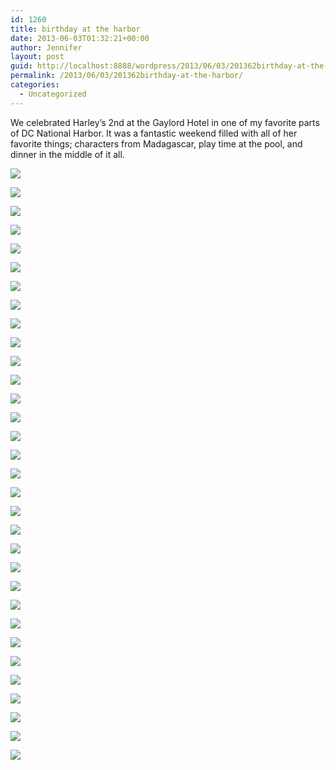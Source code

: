 ```yaml
---
id: 1260
title: birthday at the harbor
date: 2013-06-03T01:32:21+00:00
author: Jennifer
layout: post
guid: http://localhost:8888/wordpress/2013/06/03/201362birthday-at-the-harbor/
permalink: /2013/06/03/201362birthday-at-the-harbor/
categories:
  - Uncategorized
---
```

We celebrated Harley&#8217;s 2nd at the Gaylord Hotel in one of my favorite parts of DC National Harbor. It was a fantastic weekend filled with all of her favorite things; characters from Madagascar, play time at the pool, and dinner in the middle of it all. &nbsp;



<div class="image-gallery-wrapper">
  <p>
    <img src="http://static1.squarespace.com/static/50db6bb3e4b015296cd43789/50dfa5b1e4b0dc6320e0b5ea/51b52e22e4b051b96cec870e/1370828602726/P6020668.JPG" />
  </p>
  
  <p>
    <img src="http://static1.squarespace.com/static/50db6bb3e4b015296cd43789/50dfa5b1e4b0dc6320e0b5ea/51ab9125e4b0c3f4e31af206/1370221786486/2013-06-01+07.16.36.jpg.36.jpg?format=original" />
  </p>
  
  <p>
    <img src="http://static1.squarespace.com/static/50db6bb3e4b015296cd43789/50dfa5b1e4b0dc6320e0b5ea/51adf514e4b0be3c52dbb1eb/1370354964500/images-4.jpeg" />
  </p>
  
  <p>
    <img src="http://static1.squarespace.com/static/50db6bb3e4b015296cd43789/50dfa5b1e4b0dc6320e0b5ea/51ab8dd8e4b04de64ca3aebb/1430547652449/2013-06-01+17.13.32.jpg.32.jpg?format=original" />
  </p>
  
  <p>
    <img src="http://static1.squarespace.com/static/50db6bb3e4b015296cd43789/50dfa5b1e4b0dc6320e0b5ea/51ab8db3e4b03d75a85a4925/1430547643423/2013-06-01+16.19.45.jpg.45.jpg?format=original" />
  </p>
  
  <p>
    <img src="http://static1.squarespace.com/static/50db6bb3e4b015296cd43789/50dfa5b1e4b0dc6320e0b5ea/51ab8eafe4b0c3f4e31aefea/1370219538085/2013-06-01+17.39.28.jpg.28.jpg?format=original" />
  </p>
  
  <p>
    <img src="http://static1.squarespace.com/static/50db6bb3e4b015296cd43789/50dfa5b1e4b0dc6320e0b5ea/51ab8e22e4b086ca8d21b91d/1430547660276/2013-06-01+17.15.42.jpg.42.jpg?format=original" />
  </p>
  
  <p>
    <img src="http://static1.squarespace.com/static/50db6bb3e4b015296cd43789/50dfa5b1e4b0dc6320e0b5ea/51ab8e45e4b0be9ceada9da1/1370394502973/2013-06-01+17.13.43.jpg.43.jpg?format=original" />
  </p>
  
  <p>
    <img src="http://static1.squarespace.com/static/50db6bb3e4b015296cd43789/50dfa5b1e4b0dc6320e0b5ea/51adf531e4b08dbef90aca41/1370354994275/images-8.jpeg" />
  </p>
  
  <p>
    <img src="http://static1.squarespace.com/static/50db6bb3e4b015296cd43789/50dfa5b1e4b0dc6320e0b5ea/51abe7d2e4b05f2b3948ecf1/1430547584022/2013-06-01+17.16.02.jpg.02.jpg?format=original" />
  </p>
  
  <p>
    <img src="http://static1.squarespace.com/static/50db6bb3e4b015296cd43789/50dfa5b1e4b0dc6320e0b5ea/51ab94c9e4b00e0c6e18dfd4/1430547653759/2013-06-01+19.09.56.jpg.56.jpg?format=original" />
  </p>
  
  <p>
    <img src="http://static1.squarespace.com/static/50db6bb3e4b015296cd43789/50dfa5b1e4b0dc6320e0b5ea/51adf520e4b0ee05f17ace8c/1370354977602/images-6.jpeg" />
  </p>
  
  <p>
    <img src="http://static1.squarespace.com/static/50db6bb3e4b015296cd43789/50dfa5b1e4b0dc6320e0b5ea/51ab9001e4b0f5d816d97274/1430547595050/2013-06-01+19.10.03.jpg.03.jpg?format=original" />
  </p>
  
  <p>
    <img src="http://static1.squarespace.com/static/50db6bb3e4b015296cd43789/50dfa5b1e4b0dc6320e0b5ea/51ab8e88e4b0f5d816d96ead/1370199554240/2013-06-01+17.23.18.jpg.18.jpg?format=original" />
  </p>
  
  <p>
    <img src="http://static1.squarespace.com/static/50db6bb3e4b015296cd43789/50dfa5b1e4b0dc6320e0b5ea/51ab8f4ee4b0f587785555e0/1370394949633/2013-06-01+17.41.34.jpg.34.jpg?format=original" />
  </p>
  
  <p>
    <img src="http://static1.squarespace.com/static/50db6bb3e4b015296cd43789/50dfa5b1e4b0dc6320e0b5ea/51ab8f9ce4b0f5d816d97227/1370395215964/2013-06-01+19.02.58.jpg.58.jpg?format=original" />
  </p>
  
  <p>
    <img src="http://static1.squarespace.com/static/50db6bb3e4b015296cd43789/50dfa5b1e4b0dc6320e0b5ea/51ab8fb4e4b0a13442087274/1370395320757/2013-06-01+19.03.01.jpg.01.jpg?format=original" />
  </p>
  
  <p>
    <img src="http://static1.squarespace.com/static/50db6bb3e4b015296cd43789/50dfa5b1e4b0dc6320e0b5ea/51ab9018e4b06ee5f32c7ee9/1430547589474/2013-06-01+19.10.22.jpg.22.jpg?format=original" />
  </p>
  
  <p>
    <img src="http://static1.squarespace.com/static/50db6bb3e4b015296cd43789/50dfa5b1e4b0dc6320e0b5ea/51adf50de4b0eab971c6beeb/1370354958488/images-3.jpeg" />
  </p>
  
  <p>
    <img src="http://static1.squarespace.com/static/50db6bb3e4b015296cd43789/50dfa5b1e4b0dc6320e0b5ea/51ab9073e4b0b1ff3df26532/1370393990665/2013-06-02+09.16.38.jpg.38.jpg?format=original" />
  </p>
  
  <p>
    <img src="http://static1.squarespace.com/static/50db6bb3e4b015296cd43789/50dfa5b1e4b0dc6320e0b5ea/51ab90d2e4b0f5877855592c/1370395605286/2013-06-02+09.32.06.jpg.06.jpg?format=original" />
  </p>
  
  <p>
    <img src="http://static1.squarespace.com/static/50db6bb3e4b015296cd43789/50dfa5b1e4b0dc6320e0b5ea/51ab90bce4b06ee5f32c7f71/1370395772927/2013-06-02+09.27.31.jpg.31.jpg?format=original" />
  </p>
  
  <p>
    <img src="http://static1.squarespace.com/static/50db6bb3e4b015296cd43789/50dfa5b1e4b0dc6320e0b5ea/51ab90e5e4b0be9ceada9f5e/1370198255888/2013-06-02+09.54.52.jpg.52.jpg?format=original" />
  </p>
  
  <p>
    <img src="http://static1.squarespace.com/static/50db6bb3e4b015296cd43789/50dfa5b1e4b0dc6320e0b5ea/51ab9108e4b04c1c5aac1be4/1370198292883/2013-06-02+09.17.05.jpg.05.jpg?format=original" />
  </p>
  
  <p>
    <img src="http://static1.squarespace.com/static/50db6bb3e4b015296cd43789/50dfa5b1e4b0dc6320e0b5ea/51b52de3e4b047630359ec04/1370828266578/P6010631.JPG" />
  </p>
  
  <p>
    <img src="http://static1.squarespace.com/static/50db6bb3e4b015296cd43789/50dfa5b1e4b0dc6320e0b5ea/51ab90a1e4b00e0c6e18d919/1370198195456/2013-06-02+09.17.53.jpg.53.jpg?format=original" />
  </p>
  
  <p>
    <img src="http://static1.squarespace.com/static/50db6bb3e4b015296cd43789/50dfa5b1e4b0dc6320e0b5ea/51adf527e4b0cd7735350e0e/1370354983724/images-7.jpeg" />
  </p>
  
  <p>
    <img src="http://static1.squarespace.com/static/50db6bb3e4b015296cd43789/50dfa5b1e4b0dc6320e0b5ea/51b52dc9e4b0830c27f5475a/1370828239184/P6010625.JPG" />
  </p>
  
  <p>
    <img src="http://static1.squarespace.com/static/50db6bb3e4b015296cd43789/50dfa5b1e4b0dc6320e0b5ea/51b52df0e4b062dc341108f8/1370828280057/P6020639.JPG" />
  </p>
  
  <p>
    <img src="http://static1.squarespace.com/static/50db6bb3e4b015296cd43789/50dfa5b1e4b0dc6320e0b5ea/51b52e08e4b09f20ab79f832/1370828306603/P6020652.JPG" />
  </p>
  
  <p>
    <img src="http://static1.squarespace.com/static/50db6bb3e4b015296cd43789/50dfa5b1e4b0dc6320e0b5ea/51b52e18e4b0de8ae9a82963/1370828317867/P6020653.JPG" />
  </p>
  
  <p>
    <img src="http://static1.squarespace.com/static/50db6bb3e4b015296cd43789/50dfa5b1e4b0dc6320e0b5ea/51adf506e4b0ae1d9bf68a49/1370354950506/images-2.jpeg" />
  </p>
</div>